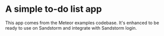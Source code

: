 # A simple to-do list app

This app comes from the Meteor examples codebase. It's enhanced to be
ready to use on Sandstorm and integrate with Sandstorm login.